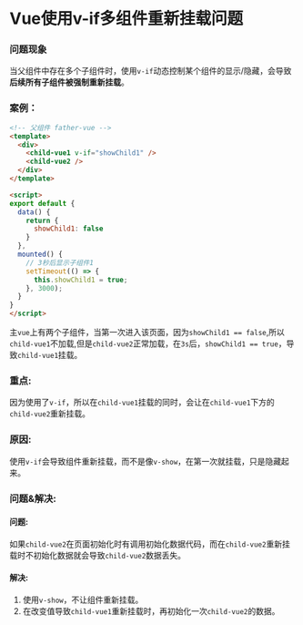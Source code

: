 # Vue使用v-if多组件重新挂载问题

### 问题现象

当父组件中存在多个子组件时，使用`v-if`动态控制某个组件的显示/隐藏，会导致**后续所有子组件被强制重新挂载**。

### 案例：

```html
<!-- 父组件 father-vue -->
<template>
  <div>
    <child-vue1 v-if="showChild1" />
    <child-vue2 />
  </div>
</template>

<script>
export default {
  data() {
    return {
      showChild1: false
    }
  },
  mounted() {
    // 3秒后显示子组件1
    setTimeout(() => {
      this.showChild1 = true;
    }, 3000);
  }
}
</script>
```

主`vue`上有两个子组件，当第一次进入该页面，因为`showChild1 == false`,所以`child-vue1`不加载,但是`child-vue2`正常加载，在`3s`后，`showChild1 == true`，导致`child-vue1`挂载。

### 重点:

因为使用了`v-if`，所以在`child-vue1`挂载的同时，会让在`child-vue1`下方的`child-vue2`重新挂载。

### 原因:

使用`v-if`会导致组件重新挂载，而不是像`v-show`，在第一次就挂载，只是隐藏起来。

### 问题&解决:

#### 问题:

如果`child-vue2`在页面初始化时有调用初始化数据代码，而在`child-vue2`重新挂载时不初始化数据就会导致`child-vue2`数据丢失。

#### 解决:

1. 使用`v-show`，不让组件重新挂载。
2. 在改变值导致`child-vue1`重新挂载时，再初始化一次`child-vue2`的数据。
